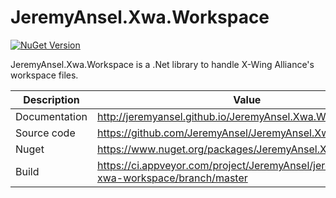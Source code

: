 # JeremyAnsel.Xwa.Workspace

[![NuGet Version](https://buildstats.info/nuget/JeremyAnsel.Xwa.Workspace)](https://www.nuget.org/packages/JeremyAnsel.Xwa.Workspace)

JeremyAnsel.Xwa.Workspace is a .Net library to handle X-Wing Alliance's workspace files.

Description     | Value
----------------|----------------
Documentation   | http://jeremyansel.github.io/JeremyAnsel.Xwa.Workspace
Source code     | https://github.com/JeremyAnsel/JeremyAnsel.Xwa.Workspace
Nuget           | https://www.nuget.org/packages/JeremyAnsel.Xwa.Workspace
Build           | https://ci.appveyor.com/project/JeremyAnsel/jeremyansel-xwa-workspace/branch/master
